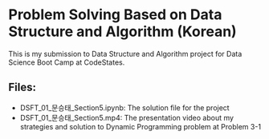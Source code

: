 
# Problem Solving Based on Data Structure and Algorithm (Korean)
This is my submission to Data Structure and Algorithm project for Data Science Boot Camp at CodeStates.

## Files:
* DSFT_01_문승태_Section5.ipynb: The solution file for the project
* DSFT_01_문승태_Section5.mp4: The presentation video about my strategies and solution to Dynamic Programming problem at Problem 3-1
